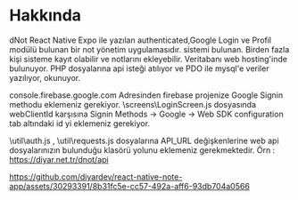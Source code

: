 # Hakkında
dNot React Native Expo ile yazılan authenticated,Google Login ve Profil modülü bulunan bir not yönetim uygulamasıdır. sistemi bulunan. Birden fazla kişi sisteme kayıt olabilir ve notlarını ekleyebilir. Veritabanı web hosting'inde bulunuyor. PHP dosyalarına  api isteği atılıyor ve  PDO ile mysql'e veriler yazılıyor, okunuyor. 

console.firebase.google.com  Adresinden firebase projenize Google Signin methodu eklemeniz gerekiyor. \screens\LoginScreen.js  dosyasında webClientId karşısına Signin Methods ->  Google -> Web SDK configuration tab altındaki id yi eklemeniz gerekiyor.


\util\auth.js   , \util\requests.js  dosyalarına API_URL değişkenlerine web api dosyalarınızın bulunduğu klasörü yolunu eklemeniz gerekmektedir. Örn : https://diyar.net.tr/dnot/api




https://github.com/diyardev/react-native-note-app/assets/30293391/8b31fc5e-cc57-492a-aff6-93db704a0566

